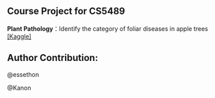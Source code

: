 ## Course Project for CS5489

**Plant Pathology**：Identify the category of foliar diseases in apple trees [[Kaggle]](https://www.kaggle.com/c/plant-pathology-2020-fgvc7/overview)

## Author Contribution:
@essethon

@Kanon
